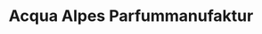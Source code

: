 ---
title: "Acqua Alpes Parfummanufaktur"
url: /inzing/acqua-alpes-parfummanufaktur/
shop: Parfümerie
---
